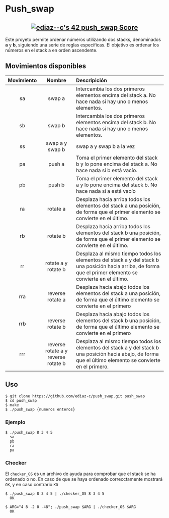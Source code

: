 # Push_swap
<h2 align="center"><a href="https://github.com/JaeSeoKim/badge42"><img src="https://badge42.vercel.app/api/v2/clfb0vfvr000608l3yax664zq/project/3079265" alt="ediaz--c's 42 push_swap Score" /></a></h2>

Este proyeto permite ordenar números utilizando dos stacks, denominados **a** y **b**, siguiendo una serie de reglas específicas. El objetivo es ordenar los números en el stack a en orden ascendente.
## Movimientos disponibles
|Movimiento|Nombre|Descripición|
|:----:|:--------:|:---------|
|sa|swap a|Intercambia los dos primeros elementos encima del stack a. No hace nada si hay uno o menos elementos.|
|sb|swap b|Intercambia los dos primeros elementos encima del stack b. No hace nada si hay uno o menos elementos.|
|ss|swap a y swap b|swap a y swap b a la vez|
|pa|push a|Toma el primer elemento del stack b y lo pone encima del stack a. No hace nada si b está vacío.|
|pb|push b|Toma el primer elemento del stack a y lo pone encima del stack b. No hace nada si a está vacío|
|ra|rotate a|Desplaza hacia arriba todos los elementos del stack a una posición, de forma que el primer elemento se convierte en el último.|
|rb|rotate b|Desplaza hacia arriba todos los elementos del stack b una posición, de forma que el primer elemento se convierte en el último.|
|rr|rotate a y rotate b|Desplaza al mismo tiempo todos los elementos del stack a y del stack b una posición hacia arriba, de forma que el primer elemento se convierte en el último.|
|rra|reverse rotate a|Desplaza hacia abajo todos los elementos del stack a una posición, de forma que el último elemento se convierte en el primero|
|rrb|reverse rotate b|Desplaza hacia abajo todos los elementos del stack b una posición, de forma que el último elemento se convierte en el primero|
|rrr|reverse rotate a y reverse rotate b|Desplaza al mismo tiempo todos los elementos del stack a y del stack b una posición hacia abajo, de forma que el último elemento se convierte en el primero.|
## Uso
    $ git clone https://github.com/ediaz-c/push_swap.git push_swap
    $ cd push_swap
    $ make
    $ ./push_swap {numeros enteros}
### Ejemplo
    $ ./push_swap 8 3 4 5
      sa
      pb
      ra
      pa
### Checker
El <code>checker_OS</code> es un archivo de ayuda para comprobar que el stack se ha ordenado o no. En caso de que se haya ordenado correcctamente mostrará <code>OK</code>, y en caso contrario <code>KO</code>

    $ ./push_swap 8 3 4 5 | ./checker_OS 8 3 4 5
      OK
      
    $ ARG="4 8 -2 0 -48"; ./push_swap $ARG | ./checker_OS $ARG
      OK
